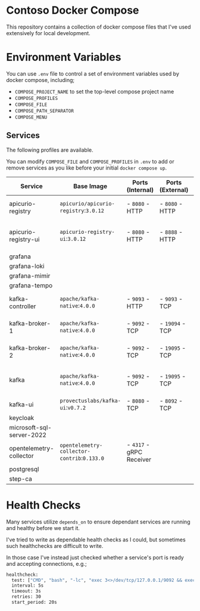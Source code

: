 # Contoso Docker Compose

This repository contains a collection of docker compose files that I've used extensively for local development.

# Environment Variables

You can use `.env` file to control a set of environment variables used by docker compose, including;

 - `COMPOSE_PROJECT_NAME` to set the top-level compose project name
 - `COMPOSE_PROFILES`
 - `COMPOSE_FILE`
 - `COMPOSE_PATH_SEPARATOR`
 - `COMPOSE_MENU`

## Services

The following profiles are available.

You can modify `COMPOSE_FILE` and `COMPOSE_PROFILES` in `.env` to add or remove services as you like before your initial `docker compose up`. 


| Service                    | Base Image                                            | Ports (Internal)          | Ports (External)  | Profile(s)                     |
|----------------------------|-------------------------------------------------------|---------------------------|-------------------|--------------------------------|
| apicurio-registry          | `apicurio/apicurio-registry`:`3.0.12`                 | - `8080` - HTTP           | -  `8080` - HTTP  | apicurio, apicurio-registry    |
| apicurio-registry-ui       | `apicurio-registry-ui`:`3.0.12`                       | - `8080` - HTTP           | -  `8888` - HTTP  | apicurio, apicurio-registry-ui |
| grafana                    | | | | |
| grafana-loki               | | | | |
| grafana-mimir              | | | | |
| grafana-tempo              | | | | |
| kafka-controller           | `apache/kafka-native`:`4.0.0`                         | - `9093` - HTTP           | -  `9093` - TCP   | kafka, kafka-cluster           |
| kafka-broker-1             | `apache/kafka-native`:`4.0.0`                         | - `9092` - TCP            | - `19094` - TCP   | kafka, kafka-cluster           |
| kafka-broker-2             | `apache/kafka-native`:`4.0.0`                         | - `9092` - TCP            | - `19095` - TCP   | kafka, kafka-cluster           |
| kafka                      | `apache/kafka-native`:`4.0.0`                         | - `9092` - TCP            | - `19095` - TCP   | kafka, kafka-single-node       |
| kafka-ui                   | `provectuslabs/kafka-ui`:`v0.7.2`                     | - `8080` - TCP            | -  `8092` - TCP   | kafka-ui                       |
| keycloak                   | | | | |
| microsoft-sql-server-2022  | | | | |
| opentelemetry-collector    | `opentelemetry-collector-contrib`:`0.133.0`           | - `4317` - gRPC Receiver  |                   |                                |
| postgresql                 | | | | |
| step-ca                    | | | | |


# Health Checks

Many services utilize `depends_on` to ensure dependant services are running and healthy before we start it. 

I've tried to write as dependable health checks as I could, but sometimes such healthchecks are difficult to write.

In those case I've instead just checked whether a service's port is ready and accepting connections, e.g.;

```sh
healthcheck:
  test: ["CMD", "bash", "-lc", "exec 3<>/dev/tcp/127.0.0.1/9092 && exec 3>&- 3<&-"]
  interval: 5s
  timeout: 3s
  retries: 30
  start_period: 20s
```
